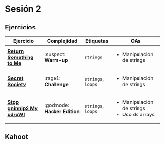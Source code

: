 # Sesión 2

## Ejercicios

| Ejercicio                                                        | Complejidad                    | Etiquetas                    | OAs                                                                               |
| ---------------------------------------------------------------- | ------------------------------ | ---------------------------- | --------------------------------------------------------------------------------- |
| [**Return Something to Me**](exercises/return-something-warmup/README.md)                                                  | :suspect: **Warm-up**        | `strings`           | <ul><li> Manipulacion de strings </li></ul>                                       |
| [**Secret Society**](exercises/secret-society/README.md)                                                  | :rage1: **Challenge**        | `strings`, `loops`           | <ul><li> Manipulación de strings </li></ul>                                       |                                      |
| [**Stop gninnipS My sdroW!**](./exercises/stop-gninnips-my-sdrow/README.md) | :godmode: **Hacker Edition** | `strings`, `loops` | <ul><li> Manipulación de strings</li><li> Uso de arrays </li></ul> |

## Kahoot
